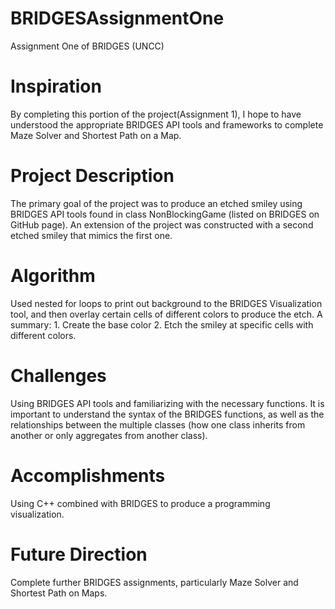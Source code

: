 # BRIDGESAssignmentOne
Assignment One of BRIDGES (UNCC)

# Inspiration   
By completing this portion of the project(Assignment 1), I hope to have understood the appropriate BRIDGES API tools and frameworks to complete Maze Solver and Shortest Path on a Map. 

# Project Description 
The primary goal of the project was to produce an etched smiley using BRIDGES API tools found in class NonBlockingGame (listed on BRIDGES on GitHub page). An extension of the project was constructed with a second etched smiley that mimics the first one. 

# Algorithm 
Used nested for loops to print out background to the BRIDGES Visualization tool, and then overlay certain cells of different colors to produce the etch. A summary: 1. Create the base color 2. Etch the smiley at specific cells with different colors. 

# Challenges 
Using BRIDGES API tools and familiarizing with the necessary functions. It is important to understand the syntax of the BRIDGES functions, as well as the relationships between the multiple classes (how one class inherits from another or only aggregates from another class). 

# Accomplishments 
Using C++ combined with BRIDGES to produce a programming visualization. 

# Future Direction 
Complete further BRIDGES assignments, particularly Maze Solver and Shortest Path on Maps. 
